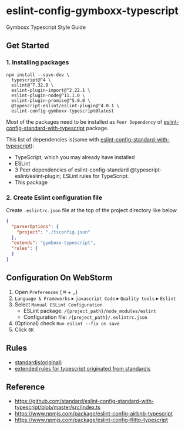 # eslint-config-gymboxx-typescript

Gymboxx Typescript Style Guide

## Get Started

### 1. Installing packages

```shell
npm install --save-dev \
  typescript@^4 \
  eslint@^7.32.0 \
  eslint-plugin-import@^2.22.1 \
  eslint-plugin-node@^11.1.0 \
  eslint-plugin-promise@^5.0.0 \
  @typescript-eslint/eslint-plugin@^4.0.1 \
  eslint-config-gymboxx-typescript@latest
``` 

Most of the packages need to be installed as `Peer Dependency`
of [eslint-config-standard-with-typescript](https://www.npmjs.com/package/eslint-config-standard-with-typescript)
package.

This list of dependencies is(same
with [eslint-config-standard-with-typescript](https://www.npmjs.com/package/eslint-config-standard-with-typescript)):

* TypeScript, which you may already have installed
* ESLint
* 3 Peer dependencies of eslint-config-standard @typescript-eslint/eslint-plugin; ESLint rules for TypeScript.
* This package

### 2. Create Eslint configuration file

Create `.eslintrc.json` file at the top of the project directory like below.

```json
{
  "parserOptions": {
    "project": "./tsconfig.json"
  },
  "extends": "gymboxx-typescript",
  "rules": {
  }
}
```

## Configuration On WebStorm

1. Open `Preferences` ( <kbd>⌘</kbd> + <kbd>,</kbd>)
2. `Language & Frameworks` ▸ `javascript Code` ▸ `Quality tools` ▸ `Eslint`
3. Select `Manual ESLint Configuration `
    * ESLint package: `/{project_path}/node_modules/eslint`
    * Configuration file: `/{project_path}/.eslintrc.json`
4. (Optional) check `Run eslint --fix on save`
5. Click `OK`

## Rules

* [standardjs(original)](https://standardjs.com/rules.html)
* [extended rules for typescript originated from standardjs](https://github.com/standard/eslint-config-standard-with-typescript/blob/master/src/index.ts)

## Reference
* https://github.com/standard/eslint-config-standard-with-typescript/blob/master/src/index.ts
* https://www.npmjs.com/package/eslint-config-airbnb-typescript
* https://www.npmjs.com/package/eslint-config-flitto-typescript
